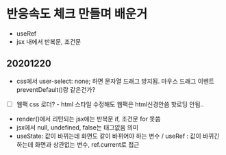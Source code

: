 # 반응속도 체크 만들며 배운거
- useRef
- jsx 내에서 반복문, 조건문

## 20201220
- css에서 user-select: none; 하면 문자열 드래그 방지됨. 마우스 드래그 이벤트 preventDefault()랑 같은건가?
- [ ] 웹팩 css 로더? - html 스타일 수정해도 웹팩은 html신경안씀 핫로딩 안됨..
- render()에서 리턴되는 jsx에는 반복문 if, 조건문 for 못씀
- jsx에서 null, undefined, false는 태그없음 의미
- useState: 값이 바뀌는데 화면도 같이 바뀌어야 하는 변수 / useRef : 값이 바뀌긴 하는데 화면과 상관없는 변수, ref.current로 접근